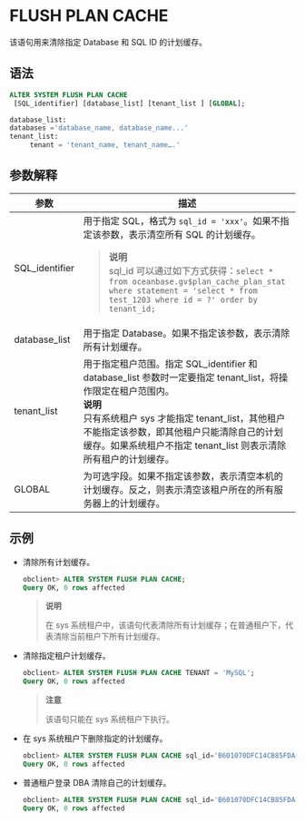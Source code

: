 # FLUSH PLAN CACHE

该语句用来清除指定 Database 和 SQL ID 的计划缓存。

## 语法

```sql
ALTER SYSTEM FLUSH PLAN CACHE
 [SQL_identifier] [database_list] [tenant_list ] [GLOBAL];

database_list:
databases ='database_name, database_name...'
tenant_list:
     tenant = 'tenant_name, tenant_name….'
```

## 参数解释

| 参数 | 描述 |
| --- | --- |
| SQL_identifier | 用于指定 SQL，格式为 `sql_id = 'xxx'`。如果不指定该参数，表示清空所有 SQL 的计划缓存。<blockquote>**说明** </br> sql_id 可以通过如下方式获得：`select * from oceanbase.gv$plan_cache_plan_stat where statement = 'select * from test_1203 where id = ?' order by tenant_id;` </blockquote> |
| database_list | 用于指定 Database。如果不指定该参数，表示清除所有计划缓存。 |
| tenant_list | 用于指定租户范围。指定 SQL_identifier 和 database_list 参数时一定要指定 tenant_list，将操作限定在租户范围内。</br>**说明**</br>只有系统租户 sys 才能指定 tenant_list，其他租户不能指定该参数，即其他租户只能清除自己的计划缓存。如果系统租户不指定 tenant_list 则表示清除所有租户的计划缓存。 |
| GLOBAL | 为可选字段。如果不指定该参数，表示清空本机的计划缓存。反之，则表示清空该租户所在的所有服务器上的计划缓存。 |

## 示例

- 清除所有计划缓存。

     ```sql
     obclient> ALTER SYSTEM FLUSH PLAN CACHE;
     Query OK, 0 rows affected
     ```

     >**说明**
     >
     >在 sys 系统租户中，该语句代表清除所有计划缓存；在普通租户下，代表清除当前租户下所有计划缓存。

- 清除指定租户计划缓存。

     ```sql
     obclient> ALTER SYSTEM FLUSH PLAN CACHE TENANT = 'MySQL';
     Query OK, 0 rows affected
     ```

     > **注意**
     >
     > 该语句只能在 sys 系统租户下执行。

- 在 sys 系统租户下删除指定的计划缓存。

     ```sql
     obclient> ALTER SYSTEM FLUSH PLAN CACHE sql_id='B601070DFC14CB85FDA3766A69A9E1B3' databases='myob1' tenant='tenant1' GLOBAL;
     Query OK, 0 rows affected
     ```

- 普通租户登录 DBA 清除自己的计划缓存。

     ```sql
     obclient> ALTER SYSTEM FLUSH PLAN CACHE sql_id='B601070DFC14CB85FDA3766A69A9E1B3' databases='myob1' GLOBAL;
     Query OK, 0 rows affected
     ```
